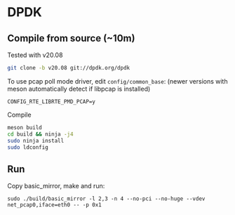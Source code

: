 # DPDK

## Compile from source (~10m)
Tested with v20.08
```bash
git clone -b v20.08 git://dpdk.org/dpdk
```

To use pcap poll mode driver, edit `config/common_base`: (newer versions with meson automatically detect if libpcap is installed)
```
CONFIG_RTE_LIBRTE_PMD_PCAP=y
```

Compile
```bash
meson build
cd build && ninja -j4
sudo ninja install
sudo ldconfig
```

## Run
Copy basic_mirror, make and run:
```
sudo ./build/basic_mirror -l 2,3 -n 4 --no-pci --no-huge --vdev net_pcap0,iface=eth0 -- -p 0x1
```

